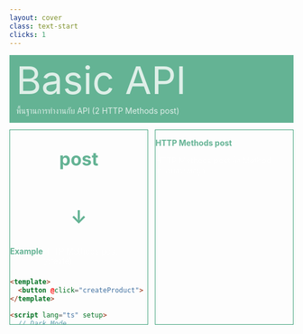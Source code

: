 ```yaml
---
layout: cover
class: text-start
clicks: 1
---
```


<PageNumber :page="$page" />

<div v-click="[0, 2]" class="custom-background-title">
  <p class="custom-title"> Basic API </p>
  <p class="custom-sub-title"> พื้นฐานการทำงานกับ API (2 HTTP Methods post) </p>
</div>
<div class="custom-container">
  <div
    v-click="[1, 2]"
    v-motion
    :initial="{ x: -400 }"
    :enter="{ x: 0 }"
    :leave="{ x: 400 }"
    class="custom-height-box custom-border-box pa-3"
  >
    <div class="mt-4">
      <div class="custom-display-title-side-page ml-5 mt-28 mb-45">
        <p class="custom-title-side-page"> post </p>
        <p class="custom-title-side-page"> ↓ </p>
      </div>
      <div class="custom-display-box-title">
        <p class="custom-display-subtitle-content-list">
          <span class="custom-subtitle-list"> Example </span>
          <span class="custom-content-list"> HTTP Methods post (create) </span>
        </p>
      </div>
<div class="custom-code-block mb-3">

```html
<template>
  <button @click="createProduct"> Create Product </button>
</template>

<script lang="ts" setup>
  // Dark Mode
  import productApi from '@/services/api/feature/product.ts'
  import { ref, onMounted } from 'vue'

  async function createProduct () {
    try {
      // 1 สร้าง body (ข้อมูลนี้อาจมาจาก input ที่ user กรอก เนื่องจาก type เป็น Omit ดังนั้นไม่จำเป็นต้องส่ง id)
      const body = {
        name: 'iPad',
        price: 50000,
      }
      // 2 ยิง api create พร้อมส่ง argument body เพื่อสร้างข้อมูล
      const response = await productApi.create(body)
      console.log('response', response)
      // 3 แสดง alert สร้างข้อมูลสำเร็จ
      // 4 get ข้อมูลชุดใหม่
    } catch (error) {
      if (error instanceof Error) {
        console.error('เกิดข้อผิดพลาด'), error.message)
      } else {
        console.error('เกิดข้อผิดพลาดที่ไม่ทราบสาเหตุ'), error)
      }
    }
  }
</script>
```
</div>
      <div class="custom-display-box-title">
        <p class="custom-display-subtitle-content-list">
          <span class="custom-subtitle-list"> Example </span>
          <span class="custom-content-list"> HTTP Methods post (uploadImage) </span>
        </p>
      </div>
<div class="custom-code-block mb-3">

```html
<template>
  <button @click="createProductWithFormData"> Create Product </button>
</template>

<script lang="ts" setup>
import productApi from '@/services/api/feature/product'
import { ref } from 'vue'

async function createProductWithFormData () {
  try {
    // 1 สร้าง FormData และเพิ่มข้อมูลที่ต้องการส่งไป (หาวิธีดึงไฟล์ออกมาแล้ว append ให้ formData)
    const formData = new FormData()
    formData.append('image', file)

    // 2 ยิง api create โดยส่ง formData เป็น parameter
    const response = await productApi.uploadImage(formData)
    console.log('response', response)
    // 3 แสดง alert สร้างข้อมูลสำเร็จ
    // 4 get ข้อมูลชุดใหม่
  } catch (error) {
    if (error instanceof Error) {
      console.error('เกิดข้อผิดพลาด:', error.message)
    } else {
      console.error('เกิดข้อผิดพลาดที่ไม่ทราบสาเหตุ:', error)
    }
  }
}
</script>
```
</div>
    </div>
  </div>
  <div
    v-click="[1, 2]"
    v-motion
    :initial="{ x: -400 }"
    :enter="{ x: 0 }"
    :leave="{ x: 400 }"
    class="custom-height-box custom-border-box pa-3 h-ful"
  >
    <div class="mt-32">
      <div>
        <p class="custom-subtitle-list"> HTTP Methods post </p>
        <div class="custom-content-list">
          <p> HTTP Methods post คือ Method สำหรับสร้างข้อมูล </p>
        </div>
      </div>
    </div>
  </div>
</div>

<style scoped>
.slidev-layout {
  padding: 28px;
  background: #35485d;
  z-index: 2;
  ::-webkit-scrollbar {
    width: 4px !important;
    height: 4px !important;
  }
  ::-webkit-scrollbar-thumb {
    border-radius: 8px !important;
    background: grey !important;
  }
  ::-webkit-scrollbar-track {
    background: transparent !important;
  }
}
.slidev-layout pre {
  width: 426px;
  overflow: auto;
}
.slidev-code-wrapper .line {
  padding-right: 20px;
}
.custom-background-title {
  background-color: #3fa17b;
  padding: 12px;
  opacity: 0.8;
}
.custom-title {
  font-size: 68px;
  line-height: 4rem;
  margin: 0;
}
.custom-sub-title {
  margin-bottom: 0;
}
.custom-container {
  display: grid;
  grid-template-columns: 3fr 3fr;
  gap: 12px;
  padding-top: 12px;
}
.custom-height-box {
  max-height: 344px;
  height: 344px;
  overflow-y: auto;
  overflow-x: hidden;
}
.custom-border-box {
  border: 1px;
  border-style: solid;
  border-color: #3fa17b;
}
.custom-subtitle-list {
  display: block;
  font-weight: bold;
  color: #3fa17b !important;
}
.custom-display-title-side-page {
  display: flex;
  flex-direction: column;
  align-items: center;
  justify-content: center;
}
.custom-title-side-page {
  font-size: 32px;
  font-weight: bold;
  color: #3fa17b !important;
}
.custom-content-list p {
  margin: 0
}
.custom-display-box-title {
  display: flex;
  justify-content: start;
}
.custom-display-subtitle-content-list {
  display: flex;
  justify-content: space-between;
  width: 100%;
  margin: 0;
  margin-bottom: 8px
}
.custom-code-block {
  display: flex;
  flex-direction: column;
  align-items: start;
  justify-content: start;
  text-align: start;
}
p {
  color: white !important;
  opacity: 0.8 !important;
}
</style>

<!--
  Omit ใช้สำหรับตัด property ที่ไม่ต้องการออกจาก type
  Partial ใช้สำหรับทำให้ทุก property ใน type นั้นเป็น optional ไม่จำเป็นต้องส่งค่าทุกตัว
-->
